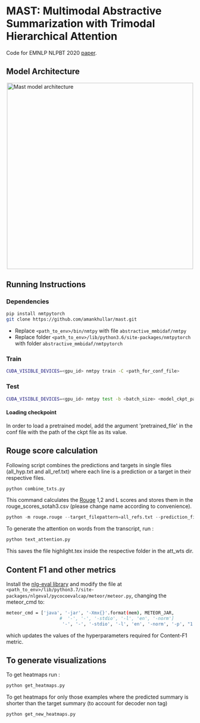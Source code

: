 # MAST: Multimodal Abstractive Summarization with Trimodal Hierarchical Attention

Code for EMNLP NLPBT 2020 [paper](https://github.com/amankhullar/mast).

## Model Architecture

<img style="display:block; margin-left: auto; margin-right: auto;" src="https://github.com/amankhullar/mast/blob/master/trimodal.png?raw=true" alt="Mast model architecture" width="500" height="500">

## Running Instructions

### Dependencies
```bash
pip install nmtpytorch
git clone https://github.com/amankhullar/mast.git
```

- Replace `<path_to_env>/bin/nmtpy` with file `abstractive_mmbidaf/nmtpy`
- Replace folder `<path_to_env>/lib/python3.6/site-packages/nmtpytorch` with folder `abstractive_mmbidaf/nmtpytorch`

### Train
```bash
CUDA_VISIBLE_DEVICES=<gpu_id> nmtpy train -C <path_for_conf_file>
```

### Test
```bash
CUDA_VISIBLE_DEVICES=<gpu_id> nmtpy test -b <batch_size> <model_ckpt_path> -m eval -s test
```

#### Loading checkpoint
In order to load a pretrained model, add the argument 'pretrained_file' in the conf file with the path of the ckpt file as its value.

## Rouge score calculation
Following script combines the predictions and targets in single files (all_hyp.txt and all_ref.txt) where each line is a prediction or a target in their respective
files.
```python
python combine_txts.py
```

This command calculates the [Rouge](https://github.com/google-research/google-research/tree/master/rouge) 1,2 and L scores and stores them in the rouge_scores_sotah3.csv (please change name according to convenience).
```python
python -m rouge.rouge --target_filepattern=all_refs.txt --prediction_filepattern=all_hyps.txt --output_filename=rouge_scores_sotah3.csv --use_stemmer=true
```

To generate the attention on words from the transcript, run :
```python
python text_attention.py
```

This saves the file highlight.tex inside the respective folder in the att_wts dir.

## Content F1 and other metrics
Install the [nlg-eval library](https://github.com/Maluuba/nlg-eval) and modify the file at `<path_to_env>/lib/python3.7/site-packages/nlgeval/pycocoevalcap/meteor/meteor.py`, changing the meteor_cmd to:

```bash
meteor_cmd = ['java', '-jar', '-Xmx{}'.format(mem), METEOR_JAR,
                    #  '-', '-', '-stdio', '-l', 'en', '-norm']
                     '-', '-', '-stdio', '-l', 'en', '-norm', '-p', "1 1 0 0"]
```

which updates the values of the hyperparameters required for Content-F1 metric.

## To generate visualizations
To get heatmaps run :
```python
python get_heatmaps.py
```

To get heatmaps for only those examples where the predicted summary is shorter than the target summary (to account for decoder non <eos> tag)
```python
python get_new_heatmaps.py
```
